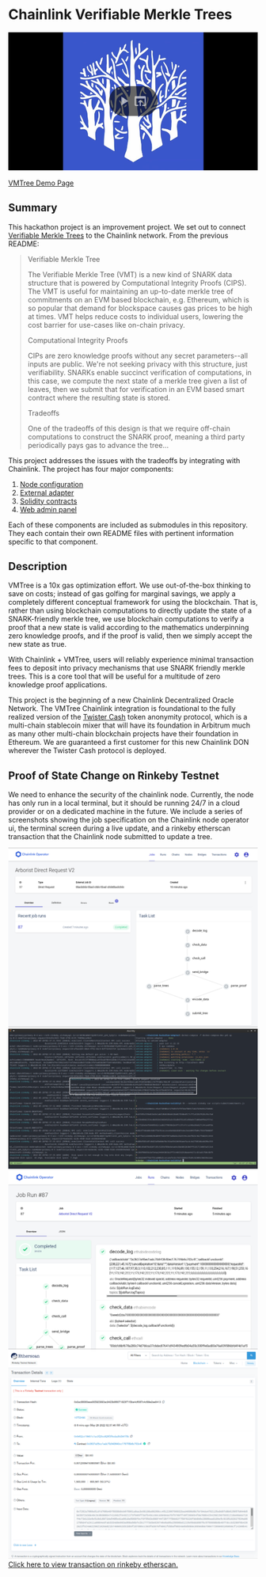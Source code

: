 # Chainlink Verifiable Merkle Trees
[![Chainlink Spring 2022 Hackathon Submission Video](https://github.com/vmtree/adapter/blob/main/images/youtube.png)](https://www.youtube.com/watch?v=FZeOU83Ktj8)

[VMTree Demo Page](https://vmtree.vercel.app/)

## Summary

This hackathon project is an improvement project. We set out to connect [Verifiable Merkle Trees](https://github.com/twister-vmt) to the Chainlink network. From the previous README:

>Verifiable Merkle Tree
>
>The Verifiable Merkle Tree (VMT) is a new kind of SNARK data structure that is powered by Computational Integrity Proofs (CIPS). The VMT is useful for maintaining an up-to-date merkle tree of commitments on an EVM based blockchain, e.g. Ethereum, which is so popular that demand for blockspace causes gas prices to be high at times. VMT helps reduce costs to individual users, lowering the cost barrier for use-cases like on-chain privacy.
>
>Computational Integrity Proofs
>
>CIPs are zero knowledge proofs without any secret parameters--all inputs are public. We're not seeking privacy with this structure, just verifiability. SNARKs enable succinct verification of computations, in this case, we compute the next state of a merkle tree given a list of leaves, then we submit that for verification in an EVM based smart contract where the resulting state is stored.
>
>Tradeoffs
>
>One of the tradeoffs of this design is that we require off-chain computations to construct the SNARK proof, meaning a third party periodically pays gas to advance the tree...

This project addresses the issues with the tradeoffs by integrating with Chainlink. The project has four major components:

1. [Node configuration](https://github.com/vmtree/hackathon/commit/2add10064a7166d79e92a6b3e1c9369824ae29c2)
2. [External adapter](https://github.com/vmtree/adapter/tree/75fee505734b90496b7559768cb4efeddb25c2a7)
3. [Solidity contracts](https://github.com/vmtree/solidity/tree/92606598b3e9835fd583155c9e79bf3d31096e6c)
4. [Web admin panel](https://github.com/vmtree/app/tree/1f80b792525ec803d85cd4676f32cead38a56f19)

Each of these components are included as submodules in this repository. They each contain their own README files with pertinent information specific to that component.

## Description 

VMTree is a 10x gas optimization effort. We use out-of-the-box thinking to save on costs; instead of gas golfing for marginal savings, we apply a completely different conceptual framework for using the blockchain. That is, rather than using blockchain computations to directly update the state of a SNARK-friendly merkle tree, we use blockchain computations to verify a proof that a new state is valid according to the mathematics underpinning zero knowledge proofs, and if the proof is valid, then we simply accept the new state as true.

With Chainlink + VMTree, users will reliably experience minimal transaction fees to deposit into privacy mechanisms that use SNARK friendly merkle trees. This is a core tool that will be useful for a multitude of zero knowledge proof applications.

This project is the beginning of a new Chainlink Decentralized Oracle Network. The VMTree Chainlink integration is foundational to the fully realized version of the [Twister Cash](https://twistercash.xyz/) token anonymity protocol, which is a multi-chain stablecoin mixer that will have its foundation in Arbitrum much as many other multi-chain blockchain projects have their foundation in Ethereum. We are guaranteed a first customer for this new Chainlink DON wherever the Twister Cash protocol is deployed.

## Proof of State Change on Rinkeby Testnet
We need to enhance the security of the chainlink node. Currently, the node has only run in a local terminal, but it should be running 24/7 in a cloud provider or on a dedicated machine in the future. We include a series of screenshots showing the job specification on the Chainlink node operator ui, the terminal screen during a live update, and a rinkeby etherscan transaction that the Chainlink node submitted to update a tree.

![operator-ui1](./img/operator_ui.png)
![terminal-output](./img/terminal_output.png)
![operator-ui2](./img/operator_ui2.png)
![etherscan](./img/etherscan.png)
[Click here to view transaction on rinkeby etherscan.](https://rinkeby.etherscan.io/tx/0x6ac88080eea065923993ac9423b8f8071823f71f3ba4cff087c4cf99e2ae8413)